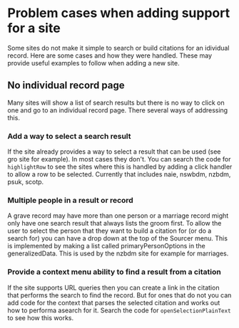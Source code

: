 # Problem cases when adding support for a site

Some sites do not make it simple to search or build citations for an idividual record. Here are some cases and how they were handled. These may provide useful examples to follow when adding a new site.

## No individual record page

Many sites will show a list of search results but there is no way to click on one and go to an individual record page. There several ways of addressing this.

### Add a way to select a search result

If the site already provides a way to select a result that can be used (see gro site for example). In most cases they don't.
You can search the code for `highlightRow` to see the sites where this is handled by adding a click handler to allow a row to be selected.
Currently that includes naie, nswbdm, nzbdm, psuk, scotp.

### Multiple people in a result or record

A grave record may have more than one person or a marriage record might only have one search result that always lists the groom first.
To allow the user to select the person that they want to build a citation for (or do a search for) you can have a drop down at the top of the Sourcer menu.
This is implemented by making a list called primaryPersonOptions in the generalizedData. This is used by the nzbdm site for example for marriages.

### Provide a context menu ability to find a result from a citation

If the site supports URL queries then you can create a link in the citation that performs the search to find the record. But for ones that do not you can add code for the context that parses the selected citation and works out how to performa asearch for it. Search the code for `openSelectionPlainText` to see how this works.
